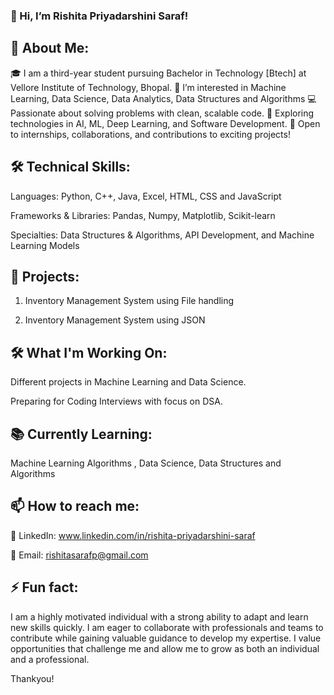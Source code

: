 ### 👋 Hi, I’m Rishita Priyadarshini Saraf!

## 🌱 About Me:

🎓 I am a third-year student pursuing Bachelor in Technology [Btech] at Vellore Institute of Technology, Bhopal.
👀 I’m interested in Machine Learning, Data Science, Data Analytics, Data Structures and Algorithms
💻 Passionate about solving problems with clean, scalable code.
🤖 Exploring technologies in AI, ML, Deep Learning, and Software Development.
🌟 Open to internships, collaborations, and contributions to exciting projects!

## 🛠️ Technical Skills:

Languages: Python, C++, Java, Excel, HTML, CSS and JavaScript

Frameworks & Libraries: Pandas, Numpy, Matplotlib, Scikit-learn

Specialties: Data Structures & Algorithms, API Development, and Machine Learning Models

## 🚀 Projects:

1. Inventory Management System using File handling
   
2. Inventory Management System using JSON

## 🛠️ What I'm Working On:

Different projects in Machine Learning and Data Science.

Preparing for Coding Interviews with focus on DSA.

## 📚 Currently Learning:

Machine Learning Algorithms 
, Data Science, 
Data Structures and Algorithms

## 📫 How to reach me:

💼 LinkedIn: www.linkedin.com/in/rishita-priyadarshini-saraf

📧 Email: rishitasarafp@gmail.com

## ⚡ Fun fact: 
I am a highly motivated individual with a strong ability to adapt and learn new skills quickly. I am eager to collaborate with professionals and teams to contribute while gaining valuable guidance to develop my expertise. I value opportunities that challenge me and allow me to grow as both an individual and a professional.

Thankyou!
